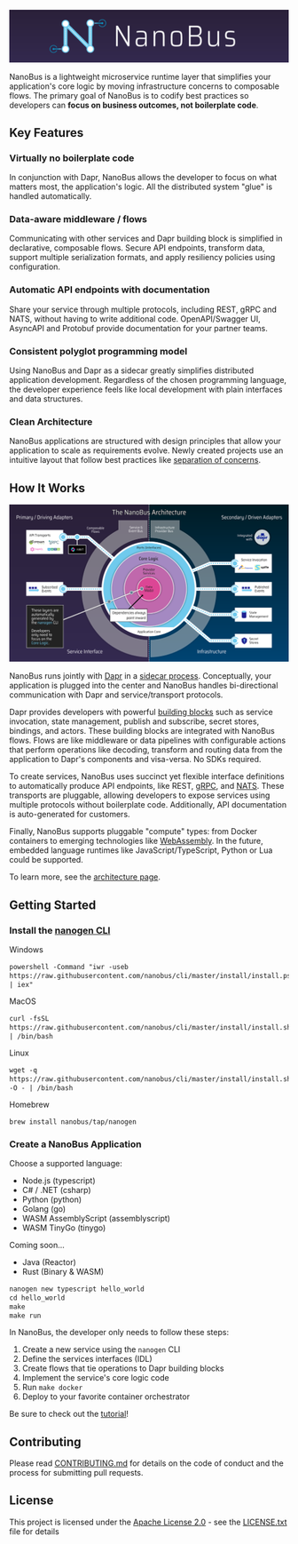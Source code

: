 ![NanoBus Logo](docs/images/nanobus-logo.svg)

NanoBus is a lightweight microservice runtime layer that simplifies your application's core logic by moving infrastructure concerns to composable flows. The primary goal of NanoBus is to codify best practices so developers can **focus on business outcomes, not boilerplate code**.

## Key Features

### Virtually no boilerplate code

In conjunction with Dapr, NanoBus allows the developer to focus on what matters most, the application's logic. All the distributed system "glue" is handled automatically.

### Data-aware middleware / flows

Communicating with other services and Dapr building block is simplified in declarative, composable flows. Secure API endpoints, transform data, support multiple serialization formats, and apply resiliency policies using configuration.

### Automatic API endpoints with documentation

Share your service through multiple protocols, including REST, gRPC and NATS, without having to write additional code. OpenAPI/Swagger UI, AsyncAPI and Protobuf provide documentation for your partner teams.

### Consistent polyglot programming model

Using NanoBus and Dapr as a sidecar greatly simplifies distributed application development. Regardless of the chosen programming language, the developer experience feels like local development with plain interfaces and data structures.

### Clean Architecture

NanoBus applications are structured with design principles that allow your application to scale as requirements evolve. Newly created projects use an intuitive layout that follow best practices like [separation of concerns](https://en.wikipedia.org/wiki/Separation_of_concerns).

## How It Works

![NanoBus Architecture](docs/images/architecture.svg)

NanoBus runs jointly with [Dapr](https://dapr.io) in a [sidecar process](https://docs.microsoft.com/en-us/azure/architecture/patterns/sidecar). Conceptually, your application is plugged into the center and NanoBus handles bi-directional communication with Dapr and service/transport protocols.

Dapr provides developers with powerful [building blocks](https://docs.dapr.io/developing-applications/building-blocks/) such as service invocation, state management, publish and subscribe, secret stores, bindings, and actors. These building blocks are integrated with NanoBus flows. Flows are like middleware or data pipelines with configurable actions that perform operations like decoding, transform and routing data from the application to Dapr's components and visa-versa. No SDKs required.

To create services, NanoBus uses succinct yet flexible interface definitions to automatically produce API endpoints, like REST, [gRPC](https://grpc.io), and [NATS](https://nats.io). These transports are pluggable, allowing developers to expose services using multiple protocols without boilerplate code. Additionally, API documentation is auto-generated for customers.

Finally, NanoBus supports pluggable "compute" types: from Docker containers to emerging technologies
like [WebAssembly](https://webassembly.org). In the future, embedded language runtimes like JavaScript/TypeScript, Python or Lua could be supported.

To learn more, see the [architecture page](/docs/architecture.md).

## Getting Started

### Install the [nanogen CLI](https://github.com/nanobus/cli)

Windows

```
powershell -Command "iwr -useb https://raw.githubusercontent.com/nanobus/cli/master/install/install.ps1 | iex"
```

MacOS

```
curl -fsSL https://raw.githubusercontent.com/nanobus/cli/master/install/install.sh | /bin/bash
```

Linux

```
wget -q https://raw.githubusercontent.com/nanobus/cli/master/install/install.sh -O - | /bin/bash
```

Homebrew

```
brew install nanobus/tap/nanogen
```

### Create a NanoBus Application

Choose a supported language:

* Node.js (typescript)
* C# / .NET (csharp)
* Python (python)
* Golang (go)
* WASM AssemblyScript (assemblyscript)
* WASM TinyGo (tinygo)

Coming soon...

* Java (Reactor)
* Rust (Binary & WASM)

```shell
nanogen new typescript hello_world
cd hello_world
make
make run
```

In NanoBus, the developer only needs to follow these steps:

1. Create a new service using the `nanogen` CLI
2. Define the services interfaces (IDL)
3. Create flows that tie operations to Dapr building blocks
4. Implement the service's core logic code
5. Run `make docker`
6. Deploy to your favorite container orchestrator

Be sure to check out the [tutorial](example/README.md)!

## Contributing

Please read [CONTRIBUTING.md](CONTRIBUTING.md) for details on the code of conduct and the process for submitting pull requests.

## License

This project is licensed under the [Apache License 2.0](https://choosealicense.com/licenses/apache-2.0/) - see the [LICENSE.txt](LICENSE.txt) file for details
